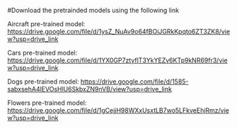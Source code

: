 #Download the pretrainded models using the following link

Aircraft pre-trained model: https://drive.google.com/file/d/1ysZ_NuAv9o64fBOiJGRkKpqto6ZT3ZK8/view?usp=drive_link 

Cars pre-trained model: https://drive.google.com/file/d/1YX0GP7ztyflT3YkYEZv6KTp9kNR69fr3/view?usp=drive_link

Dogs pre-trained model: https://drive.google.com/file/d/1585-sabxsehA4lEVOsHlU6SkbxZN9nVB/view?usp=drive_link

Flowers pre-trained model: https://drive.google.com/file/d/1gCejjH98WXxUsxtLB7wo5LFkveEhjRmz/view?usp=drive_link
